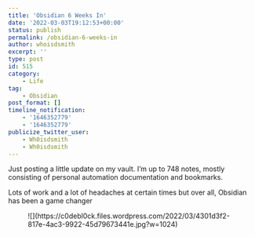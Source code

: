 ```yaml
---
title: 'Obsidian 6 Weeks In'
date: '2022-03-03T19:12:53+00:00'
status: publish
permalink: /obsidian-6-weeks-in
author: whoisdsmith
excerpt: ''
type: post
id: 515
category:
    - Life
tag:
    - Obsidian
post_format: []
timeline_notification:
    - '1646352779'
    - '1646352779'
publicize_twitter_user:
    - Wh0isdsmith
    - Wh0isdsmith
---
```

Just posting a little update on my vault. I’m up to 748 notes, mostly consisting of personal automation documentation and bookmarks.

Lots of work and a lot of headaches at certain times but over all, Obsidian has been a game changer

<figure class="wp-block-image size-large">![](https://c0debl0ck.files.wordpress.com/2022/03/4301d3f2-817e-4ac3-9922-45d79673441e.jpg?w=1024)</figure>
